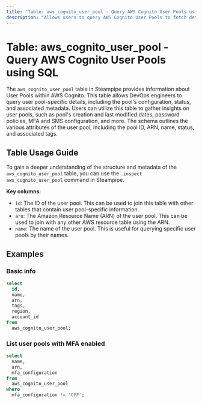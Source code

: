 ```yaml
---
title: "Table: aws_cognito_user_pool - Query AWS Cognito User Pools using SQL"
description: "Allows users to query AWS Cognito User Pools to fetch detailed information about each user pool, including the pool's configuration, status, and associated metadata."
---
```


# Table: aws_cognito_user_pool - Query AWS Cognito User Pools using SQL

The `aws_cognito_user_pool` table in Steampipe provides information about User Pools within AWS Cognito. This table allows DevOps engineers to query user pool-specific details, including the pool's configuration, status, and associated metadata. Users can utilize this table to gather insights on user pools, such as pool's creation and last modified dates, password policies, MFA and SMS configuration, and more. The schema outlines the various attributes of the user pool, including the pool ID, ARN, name, status, and associated tags.

## Table Usage Guide

To gain a deeper understanding of the structure and metadata of the `aws_cognito_user_pool` table, you can use the `.inspect aws_cognito_user_pool` command in Steampipe.

**Key columns**:

- `id`: The ID of the user pool. This can be used to join this table with other tables that contain user pool-specific information.
- `arn`: The Amazon Resource Name (ARN) of the user pool. This can be used to join with any other AWS resource table using the ARN.
- `name`: The name of the user pool. This is useful for querying specific user pools by their names.

## Examples

### Basic info

```sql
select
  id,
  name,
  arn,
  tags,
  region,
  account_id
from
  aws_cognito_user_pool;
```

### List user pools with MFA enabled

```sql
select
  name,
  arn,
  mfa_configuration
from
  aws_cognito_user_pool
where
  mfa_configuration != 'OFF';
```
